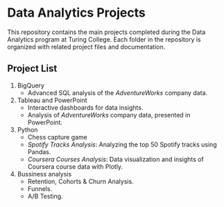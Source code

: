 # Data Analytics Projects

This repository contains the main projects completed during the Data Analytics program at Turing College. Each folder in the repository is organized with related project files and documentation.

## Project List

1. BigQuery
   - Advanced SQL analysis of the _AdventureWorks_ company data.
2. Tableau and PowerPoint
   - Interactive dashboards for data insights.
   - Analysis of _AdventureWorks_ company data, presented in PowerPoint.
3. Python
   -  Chess capture game
   -  _Spotify Tracks Analysis_: Analyzing the top 50 Spotify tracks using Pandas.
   -  _Coursera Courses Analysis_: Data visualization and insights of Coursera course data with Plotly.
4. Bussiness analysis
   -  Retention, Cohorts & Churn Analysis.
   -  Funnels.
   -  A/B Testing.

